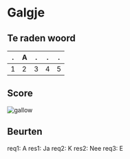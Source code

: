 # Galgje

## Te raden woord

|.|A|.|.|.|
|-|-|-|-|-|
|1|2|3|4|5|

## Score
![gallow](./images/2.png)

## Beurten
req1: A
res1: Ja
req2: K
res2: Nee
req3: E